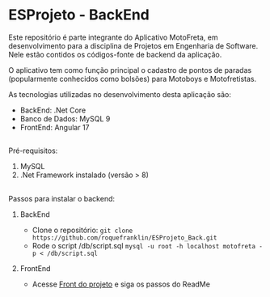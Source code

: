 # ESProjeto - BackEnd

Este repositório é parte integrante do Aplicativo MotoFreta, em desenvolvimento para a disciplina de Projetos em Engenharia de Software. Nele estão contidos os códigos-fonte de backend da aplicação. 

O aplicativo tem como função principal o cadastro de pontos de paradas (popularmente conhecidos como bolsões) para Motoboys e Motofretistas.

As tecnologias utilizadas no desenvolvimento desta aplicação são:

- BackEnd: .Net Core 
- Banco de Dados: MySQL 9
- FrontEnd: Angular 17
##
Pré-requisitos:

1. MySQL 
2. .Net Framework instalado (versão > 8)


##
Passos para instalar o backend:

1. BackEnd
    - Clone o repositório: `git clone https://github.com/roquefranklin/ESProjeto_Back.git`
    - Rode o script /db/script.sql `mysql -u root -h localhost motofreta -p < /db/script.sql`

2. FrontEnd
    - Acesse [Front do projeto](https://github.com/roquefranklin/ESProjeto_Front, "Front do projeto") e siga os passos do ReadMe